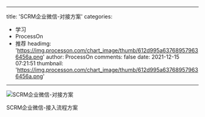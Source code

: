 
---
title: 'SCRM企业微信-对接方案'
categories: 
 - 学习
 - ProcessOn
 - 推荐
headimg: 'https://img.processon.com/chart_image/thumb/612d995a637689579636456a.png'
author: ProcessOn
comments: false
date: 2021-12-15 07:21:51
thumbnail: 'https://img.processon.com/chart_image/thumb/612d995a637689579636456a.png'
---

<div>   
<img class="thumb" alt="SCRM企业微信-对接方案" src="https://img.processon.com/chart_image/thumb/612d995a637689579636456a.png" referrerpolicy="no-referrer">
<p>SCRM企业微信-接入流程方案</p>  
</div>
            